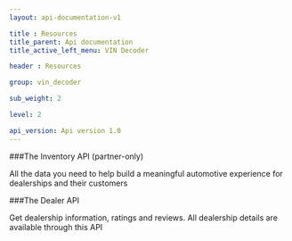 ```yaml
---
layout: api-documentation-v1

title : Resources
title_parent: Api documentation
title_active_left_menu: VIN Decoder

header : Resources

group: vin_decoder

sub_weight: 2

level: 2

api_version: Api version 1.0
---
```



###The Inventory API (partner-only)

All the data you need to help build a meaningful automotive experience for dealerships and their customers

###The Dealer API

Get dealership information, ratings and reviews. All dealership details are available through this API